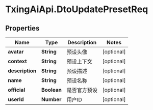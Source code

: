 # TxingAiApi.DtoUpdatePresetReq

## Properties

Name | Type | Description | Notes
------------ | ------------- | ------------- | -------------
**avatar** | **String** | 预设头像 | [optional] 
**context** | **String** | 预设上下文 | [optional] 
**description** | **String** | 预设描述 | [optional] 
**name** | **String** | 预设名称 | [optional] 
**official** | **Boolean** | 是否官方预设 | [optional] 
**userId** | **Number** | 用户ID | [optional] 


